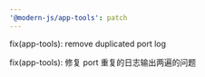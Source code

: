 ```yaml
---
'@modern-js/app-tools': patch
---
```


fix(app-tools): remove duplicated port log

fix(app-tools): 修复 port 重复的日志输出两遍的问题

